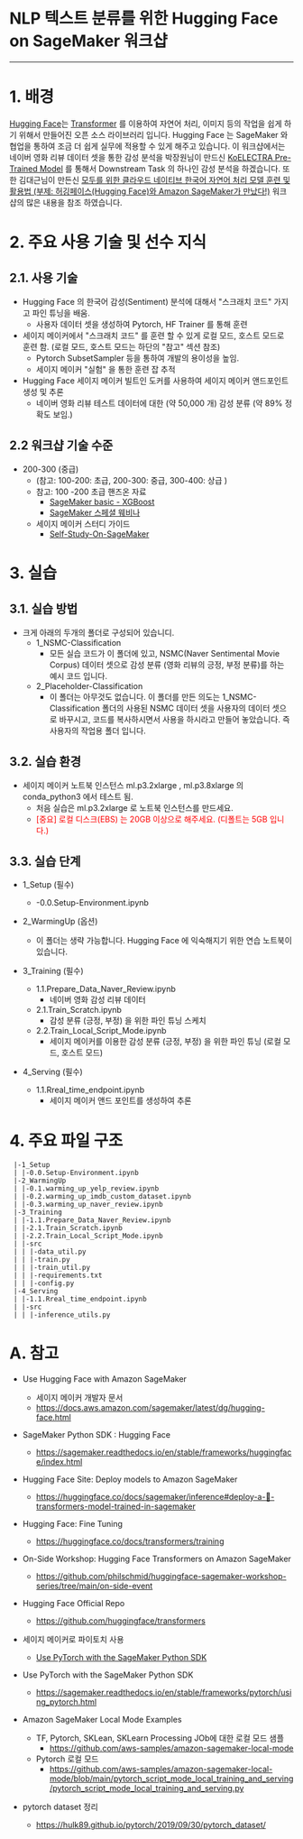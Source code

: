 # NLP 텍스트 분류를 위한 Hugging Face on SageMaker 워크샵

---

# 1. 배경
[Hugging Face](https://huggingface.co/)는 [Transformer](https://en.wikipedia.org/wiki/Transformer_(machine_learning_model)#:~:text=A%20transformer%20is%20a%20deep,and%20computer%20vision%20(CV).) 를 이용하여 자연어 처리, 이미지 등의 작업을 쉽게 하기 위해서 만들어진 오픈 소스 라이브러리 입니다.
Hugging Face 는 SageMaker 와 협업을 통하여 조금 더 쉽게 실무에 적용할 수 있게 해주고 있습니다.
이 워크샵에서는 네이버 영화 리뷰 데이터 셋을 통한 감성 분석을 박장원님이 만드신 [KoELECTRA Pre-Trained Model](https://github.com/monologg/KoELECTRA) 를 통해서 Downstream Task 의 하나인 감성 분석을 하겠습니다.
또한 김대근님이 만든신 [모두를 위한 클라우드 네이티브 한국어 자연어 처리 모델 훈련 및 활용법 (부제: 허깅페이스(Hugging Face)와 Amazon SageMaker가 만났다!)](https://github.com/daekeun-ml/sm-huggingface-kornlp) 워크샵의 많은 내용을 참조 하였습니다.

# 2. 주요 사용 기술 및 선수 지식

## 2.1. 사용 기술
- Hugging Face 의 한국어 감성(Sentiment) 분석에 대해서 "스크래치 코드" 가지고 파인 튜닝을 배움.
    - 사용자 데이터 셋을 생성하여 Pytorch, HF Trainer 를 통해 훈련
- 세이지 메이커에서 "스크래치 코드" 를 훈련 할 수 있게 로컬 모드, 호스트 모드로 훈련 함. (로컬 모드, 호스트 모드는 하단의 "참고" 섹션 참조)
    - Pytorch SubsetSampler 등을 통하여 개발의 용이성을 높임.
    - 세이지 메이커 "실험" 을 통한 훈련 잡 추적
- Hugging Face 세이지 메이커 빌트인 도커를 사용하여 세이지 메이커 앤드포인트 생성 및  추론
    - 네이버 영화 리뷰 테스트 데이터에 대한  (약 50,000 개) 감성 분류 (약 89% 정확도 보임.)

## 2.2 워크샵 기술 수준
- 200-300 (중급)
    - (참고: 100-200: 초급, 200-300: 중급, 300-400: 상급 )
    - 참고: 100 -200 초급 핸즈온 자료
        - [SageMaker basic - XGBoost](https://github.com/aws-samples/aws-ai-ml-workshop-kr/tree/master/sagemaker/xgboost)
        - [SageMaker 스페셜 웨비나](https://github.com/aws-samples/aws-ai-ml-workshop-kr/tree/master/sagemaker/sm-special-webinar)
    - 세이지 메이커 스터디 가이드 
        - [Self-Study-On-SageMaker](https://github.com/gonsoomoon-ml/Self-Study-On-SageMaker)


# 3. 실습

## 3.1. 실습 방법
- 크게 아래의 두개의 폴더로 구성되어 있습니디.
    - 1_NSMC-Classification
        - 모든 실습 코드가 이 폴더에 있고, NSMC(Naver Sentimental Movie Corpus) 데이터 셋으로 감성 분류 (영화 리뷰의 긍정, 부정 분류)를 하는 예시 코드 입니다.
    - 2_Placeholder-Classification
        - 이 폴더는 아무것도 없습니다. 이 폴더를 만든 의도는 1_NSMC-Classification 폴더의 사용된 NSMC 데이터 셋을 사용자의 데이터 셋으로 바꾸시고, 코드를 복사하시면서 사용을 하시라고 만들어 놓았습니다. 즉 사용자의 작업용 폴더 입니다.


## 3.2. 실습 환경
- 세이지 메이커 노트북 인스턴스 ml.p3.2xlarge , ml.p3.8xlarge 의 conda_python3 에서 테스트 됨.
    - 처음 실습은 ml.p3.2xlarge 로 노트북 인스턴스를 만드세요.
    - <font color="red">[중요] 로컬 디스크(EBS) 는 20GB 이상으로 해주세요. (디폴트는 5GB 입니다.)</font>

## 3.3. 실습 단계

- 1_Setup (필수)
    - -0.0.Setup-Environment.ipynb
    
    
- 2_WarmingUp (옵션)
    - 이 폴더는 생략 가능합니다. Hugging Face 에 익숙해지기 위한 연습 노트북이 있습니다.
    
    
- 3_Training (필수)
    - 1.1.Prepare_Data_Naver_Review.ipynb
        - 네이버 영화 감성 리뷰 데이터 
    - 2.1.Train_Scratch.ipynb
        - 감성 분류 (긍정, 부정) 을 위한 파인 튜닝 스케치
    - 2.2.Train_Local_Script_Mode.ipynb
        - 세이지 메이커를 이용한 감성 분류 (긍정, 부정) 을 위한 파인 튜닝 (로컬 모드, 호스트 모드)


- 4_Serving (필수)
    - 1.1.Rreal_time_endpoint.ipynb
        - 세이지 메이커 앤드 포인트를 생성하여 추론


# 4. 주요 파일 구조

```
 |-1_Setup
 | |-0.0.Setup-Environment.ipynb
 |-2_WarmingUp
 | |-0.1.warming_up_yelp_review.ipynb
 | |-0.2.warming_up_imdb_custom_dataset.ipynb
 | |-0.3.warming_up_naver_review.ipynb
 |-3_Training
 | |-1.1.Prepare_Data_Naver_Review.ipynb
 | |-2.1.Train_Scratch.ipynb
 | |-2.2.Train_Local_Script_Mode.ipynb
 | |-src
 | | |-data_util.py
 | | |-train.py
 | | |-train_util.py
 | | |-requirements.txt
 | | |-config.py
 |-4_Serving
 | |-1.1.Rreal_time_endpoint.ipynb
 | |-src
 | | |-inference_utils.py
```


# A. 참고

- Use Hugging Face with Amazon SageMaker
    - 세이지 메이커 개발자 문서
    - https://docs.aws.amazon.com/sagemaker/latest/dg/hugging-face.html
    

- SageMaker Python SDK : Hugging Face
    - https://sagemaker.readthedocs.io/en/stable/frameworks/huggingface/index.html    


- Hugging Face Site: Deploy models to Amazon SageMaker
    - https://huggingface.co/docs/sagemaker/inference#deploy-a-🤗-transformers-model-trained-in-sagemaker
    

- Hugging Face: Fine Tuning
    - https://huggingface.co/docs/transformers/training
    
    
- On-Side Workshop: Hugging Face Transformers on Amazon SageMaker
    - https://github.com/philschmid/huggingface-sagemaker-workshop-series/tree/main/on-side-event
    
    
- Hugging Face Official Repo
    - https://github.com/huggingface/transformers


- 세이지 메이커로 파이토치 사용 
    - [Use PyTorch with the SageMaker Python SDK](https://sagemaker.readthedocs.io/en/stable/frameworks/pytorch/using_pytorch.html)


- Use PyTorch with the SageMaker Python SDK
    - https://sagemaker.readthedocs.io/en/stable/frameworks/pytorch/using_pytorch.html


- Amazon SageMaker Local Mode Examples
    - TF, Pytorch, SKLean, SKLearn Processing JOb에 대한 로컬 모드 샘플
        - https://github.com/aws-samples/amazon-sagemaker-local-mode
    - Pytorch 로컬 모드
        - https://github.com/aws-samples/amazon-sagemaker-local-mode/blob/main/pytorch_script_mode_local_training_and_serving/pytorch_script_mode_local_training_and_serving.py    



- pytorch dataset 정리
    - https://hulk89.github.io/pytorch/2019/09/30/pytorch_dataset/


    